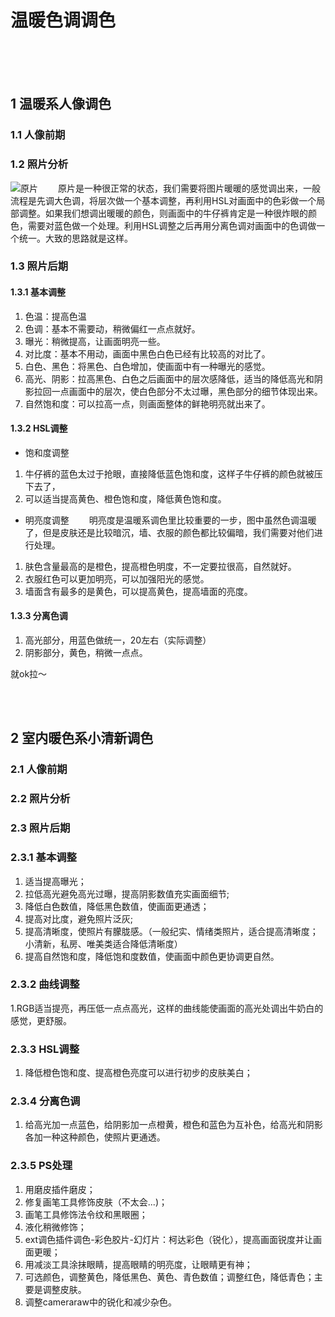 # 温暖色调调色

<br>
<br>
<br>

## 1 温暖系人像调色

### 1.1 人像前期

### 1.2 照片分析

![原片](https://upload-images.jianshu.io/upload_images/10947003-b5e7538848dde733.png?imageMogr2/auto-orient/strip%7CimageView2/2/w/1240)
&emsp;&emsp;原片是一种很正常的状态，我们需要将图片暖暖的感觉调出来，一般流程是先调大色调，将层次做一个基本调整，再利用HSL对画面中的色彩做一个局部调整。如果我们想调出暖暖的颜色，则画面中的牛仔裤肯定是一种很炸眼的颜色，需要对蓝色做一个处理。利用HSL调整之后再用分离色调对画面中的色调做一个统一。大致的思路就是这样。


### 1.3 照片后期

#### 1.3.1 基本调整
1. 色温：提高色温
2. 色调：基本不需要动，稍微偏红一点点就好。
3. 曝光：稍微提高，让画面明亮一些。
4. 对比度：基本不用动，画面中黑色白色已经有比较高的对比了。
5. 白色、黑色：将黑色、白色增加，使画面中有一种曝光的感觉。
6. 高光、阴影：拉高黑色、白色之后画面中的层次感降低，适当的降低高光和阴影拉回一点画面中的层次，使白色部分不太过曝，黑色部分的细节体现出来。
7. 自然饱和度：可以拉高一点，则画面整体的鲜艳明亮就出来了。
#### 1.3.2 HSL调整
- 饱和度调整
1. 牛仔裤的蓝色太过于抢眼，直接降低蓝色饱和度，这样子牛仔裤的颜色就被压下去了，
2. 可以适当提高黄色、橙色饱和度，降低黄色饱和度。

- 明亮度调整
&emsp;&emsp;明亮度是温暖系调色里比较重要的一步，图中虽然色调温暖了，但是皮肤还是比较暗沉，墙、衣服的颜色都比较偏暗，我们需要对他们进行处理。
1. 肤色含量最高的是橙色，提高橙色明度，不一定要拉很高，自然就好。
2. 衣服红色可以更加明亮，可以加强阳光的感觉。
3. 墙面含有最多的是黄色，可以提高黄色，提高墙面的亮度。

#### 1.3.3 分离色调
1. 高光部分，用蓝色做统一，20左右（实际调整）
2. 阴影部分，黄色，稍微一点点。

就ok拉～

<br>
<br>

## 2 室内暖色系小清新调色

### 2.1 人像前期

### 2.2 照片分析

### 2.3 照片后期

### 2.3.1 基本调整
1. 适当提高曝光；
2. 拉低高光避免高光过曝，提高阴影数值充实画面细节;
3. 降低白色数值，降低黑色数值，使画面更通透；
4. 提高对比度，避免照片泛灰;
5. 提高清晰度，使照片有朦胧感。（一般纪实、情绪类照片，适合提高清晰度；小清新，私房、唯美类适合降低清晰度）
6. 提高自然饱和度，降低饱和度数值，使画面中颜色更协调更自然。

### 2.3.2 曲线调整
1.RGB适当提亮，再压低一点点高光，这样的曲线能使画面的高光处调出牛奶白的感觉，更舒服。

### 2.3.3 HSL调整
1. 降低橙色饱和度、提高橙色亮度可以进行初步的皮肤美白；

### 2.3.4 分离色调
1. 给高光加一点蓝色，给阴影加一点橙黄，橙色和蓝色为互补色，给高光和阴影各加一种这种颜色，使照片更通透。

### 2.3.5 PS处理
1. 用磨皮插件磨皮；
2. 修复画笔工具修饰皮肤（不太会...)；
3. 画笔工具修饰法令纹和黑眼圈；
4. 液化稍微修饰；
5. ext调色插件调色-彩色胶片-幻灯片：柯达彩色（锐化），提高画面锐度并让画面更暖；
6. 用减淡工具涂抹眼睛，提高眼睛的明亮度，让眼睛更有神；
7. 可选颜色，调整黄色，降低黑色、黄色、青色数值；调整红色，降低青色；主要是调整皮肤。
8. 调整cameraraw中的锐化和减少杂色。


